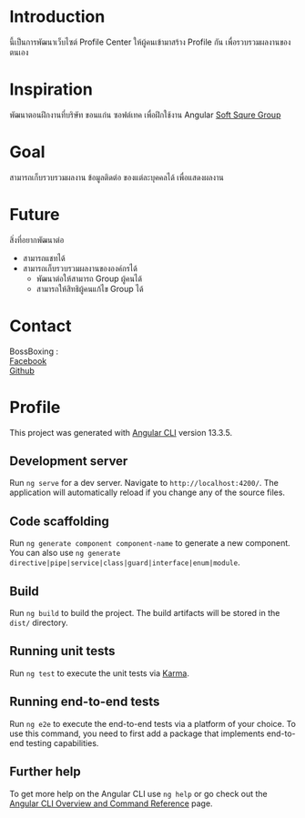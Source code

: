 # Introduction

นี้เป็นการพัฒนาเว็บไซต์ Profile Center ให้ผู้คนเข้ามาสร้าง Profile กัน เพื่อรวบรวมผลงานของตนเอง

# Inspiration

พัฒนาตอนฝึกงานที่บริษัท ขอนแก่น ซอฟต์เทค
เพื่อฝึกใช้งาน Angular
[Soft Squre Group](http://www.softsquaregroup.com/)

# Goal

สามารถเก็บรวบรวมผลงาน ข้อมูลติดต่อ ของแต่ละบุคคลได้ เพื่อแสดงผลงาน

# Future

สิ่งที่อยากพัฒนาต่อ

- สามารถแชทได้
- สามารถเก็บรวบรวมผลงานขององค์กรได้
    - พัฒนาต่อให้สามารถ Group ผู้คนได้
    - สามารถให้สิทธิผู้คนแก้ไข Group ได้

# Contact

BossBoxing : <br />
[Facebook](https://www.facebook.com/BigBossRomantic/)<br />
[Github](https://github.com/BossBoxing)

# Profile

This project was generated with [Angular CLI](https://github.com/angular/angular-cli) version 13.3.5.

## Development server

Run `ng serve` for a dev server. Navigate to `http://localhost:4200/`. The application will automatically reload if you change any of the source files.

## Code scaffolding

Run `ng generate component component-name` to generate a new component. You can also use `ng generate directive|pipe|service|class|guard|interface|enum|module`.

## Build

Run `ng build` to build the project. The build artifacts will be stored in the `dist/` directory.

## Running unit tests

Run `ng test` to execute the unit tests via [Karma](https://karma-runner.github.io).

## Running end-to-end tests

Run `ng e2e` to execute the end-to-end tests via a platform of your choice. To use this command, you need to first add a package that implements end-to-end testing capabilities.

## Further help

To get more help on the Angular CLI use `ng help` or go check out the [Angular CLI Overview and Command Reference](https://angular.io/cli) page.
